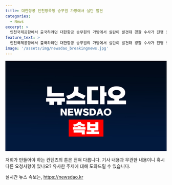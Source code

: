 ```yaml
---
title: 대한항공 인천방콕행 승무원 가방에서 실탄 발견
categories:
  - News
excerpt: >
  인천국제공항에서 출국하려던 대한항공 승무원의 가방에서 실탄이 발견돼 경찰 수사가 진행 중이다. 이번 사건으로 인천공항에서의 안전 문제가 화두에 올랐으며, 이에 대한항공의 대응이 관심을 끌고 있다. 지난 3월에도 비슷한 사건이 발생한 바 있는 만큼, 항공 보안에 대한 우려가 높아지고 있다.
feature_text: >
  인천국제공항에서 출국하려던 대한항공 승무원의 가방에서 실탄이 발견돼 경찰 수사가 진행 중이다. 이번 사건으로 인천공항에서의 안전 문제가 화두에 올랐으며, 이에 대한항공의 대응이 관심을 끌고 있다. 지난 3월에도 비슷한 사건이 발생한 바 있는 만큼, 항공 보안에 대한 우려가 높아지고 있다.
image: '/assets/img/newsdao_breakingnews.jpg'
---
```


<p><img src="/assets/img/newsdao_breakingnews.jpg" alt="firstkoreanews 속보" /></p>

<p>저희가 만들어야 하는 컨텐츠의 톤은 전혀 다릅니다. 기사 내용과 무관한 내용이니 혹시 다른 요청사항이 있나요? 유사한 주제에 대해 도와드릴 수 있습니다.</p>
실시간 뉴스 속보는, <a href="https://newsdao.kr" rel="dofollow">https://newsdao.kr</a>



